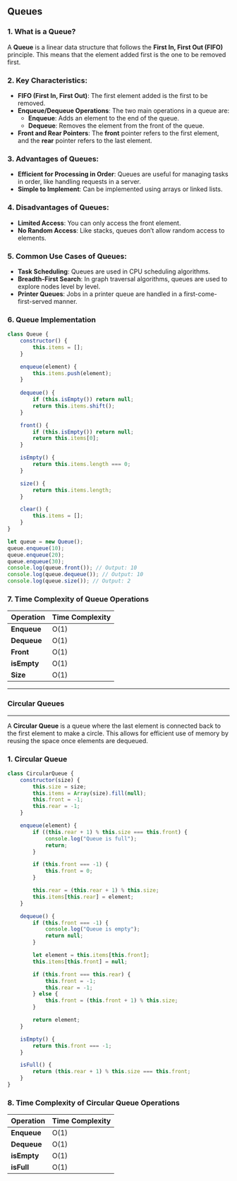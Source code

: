 
## Queues

### 1. **What is a Queue?**
A **Queue** is a linear data structure that follows the **First In, First Out (FIFO)** principle. This means that the element added first is the one to be removed first.

### 2. **Key Characteristics:**
- **FIFO (First In, First Out)**: The first element added is the first to be removed.
- **Enqueue/Dequeue Operations**: The two main operations in a queue are:
  - **Enqueue**: Adds an element to the end of the queue.
  - **Dequeue**: Removes the element from the front of the queue.
- **Front and Rear Pointers**: The **front** pointer refers to the first element, and the **rear** pointer refers to the last element.

### 3. **Advantages of Queues:**
- **Efficient for Processing in Order**: Queues are useful for managing tasks in order, like handling requests in a server.
- **Simple to Implement**: Can be implemented using arrays or linked lists.

### 4. **Disadvantages of Queues:**
- **Limited Access**: You can only access the front element.
- **No Random Access**: Like stacks, queues don’t allow random access to elements.

### 5. **Common Use Cases of Queues:**
- **Task Scheduling**: Queues are used in CPU scheduling algorithms.
- **Breadth-First Search**: In graph traversal algorithms, queues are used to explore nodes level by level.
- **Printer Queues**: Jobs in a printer queue are handled in a first-come-first-served manner.

### 6. **Queue Implementation**

```javascript
class Queue {
    constructor() {
        this.items = [];
    }

    enqueue(element) {
        this.items.push(element);
    }
    
    dequeue() {
        if (this.isEmpty()) return null;
        return this.items.shift();
    }

    front() {
        if (this.isEmpty()) return null;
        return this.items[0];
    }

    isEmpty() {
        return this.items.length === 0;
    }

    size() {
        return this.items.length;
    }

    clear() {
        this.items = [];
    }
}

let queue = new Queue();
queue.enqueue(10);
queue.enqueue(20);
queue.enqueue(30);
console.log(queue.front()); // Output: 10
console.log(queue.dequeue()); // Output: 10
console.log(queue.size()); // Output: 2
```

### 7. **Time Complexity of Queue Operations**

| Operation  | Time Complexity |
|------------|-----------------|
| **Enqueue**| O(1)            |
| **Dequeue**| O(1)            |
| **Front**  | O(1)            |
| **isEmpty**| O(1)            |
| **Size**   | O(1)            |

---

### Circular Queues

---

A **Circular Queue** is a queue where the last element is connected back to the first element to make a circle. This allows for efficient use of memory by reusing the space once elements are dequeued.

### 1. **Circular Queue**

```javascript
class CircularQueue {
    constructor(size) {
        this.size = size;
        this.items = Array(size).fill(null);
        this.front = -1;
        this.rear = -1;
    }

    enqueue(element) {
        if ((this.rear + 1) % this.size === this.front) {
            console.log("Queue is full");
            return;
        }

        if (this.front === -1) {
            this.front = 0;
        }

        this.rear = (this.rear + 1) % this.size;
        this.items[this.rear] = element;
    }

    dequeue() {
        if (this.front === -1) {
            console.log("Queue is empty");
            return null;
        }

        let element = this.items[this.front];
        this.items[this.front] = null;

        if (this.front === this.rear) {
            this.front = -1;
            this.rear = -1;
        } else {
            this.front = (this.front + 1) % this.size;
        }

        return element;
    }

    isEmpty() {
        return this.front === -1;
    }

    isFull() {
        return (this.rear + 1) % this.size === this.front;
    }
}
```

### 8. **Time Complexity of Circular Queue Operations**

| Operation  | Time Complexity |
|------------|-----------------|
| **Enqueue**| O(1)            |
| **Dequeue**| O(1)            |
| **isEmpty**| O(1)            |
| **isFull** | O(1)            |
